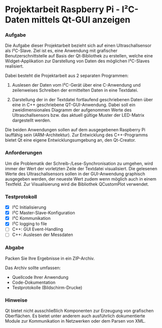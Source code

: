 # Projektarbeit Raspberry Pi - I²C-Daten mittels Qt-GUI anzeigen

### Aufgabe

Die Aufgabe dieser Projektarbeit bezieht sich auf einen Ultraschallsensor als I²C-Slave. Ziel ist es, eine Anwendung mit grafischer Benutzerschnittstelle auf Basis der Qt-Bibliothek zu erstellen, welche eine Widget-Applikation zur Darstellung von Daten des möglichen I²C-Slaves realisiert.

Dabei besteht die Projektarbeit aus 2 separaten Programmen:

1. Auslesen der Daten vom I²C-Gerät über eine C-Anwendung und zeilenweises Schreiben der ermittelten Daten in eine Textdatei.

2. Darstellung der in der Textdatei fortlaufend geschriebenen Daten über eine in C++ geschriebene QT-GUI-Anwendung. Dabei soll ein zweidimensionales Diagramm der aufgenommen Werte des Ultraschallsensors bzw. das aktuell gültige Muster der LED-Matrix dargestellt werden.

Die beiden Anwendungen sollen auf dem ausgegebenen Raspberry Pi lauffähig sein (ARM-Architektur). Zur Entwicklung des C++-Programms bietet Qt eine eigene Entwicklungsumgebung an, den Qt-Creator.

### Anforderungen

Um die Problematik der Schreib-/Lese-Synchronisation zu umgehen, wird immer der Wert der vorletzten Zeile der Textdatei visualisiert. Die gelesenen Werte des Ultraschallsensors sollen in der GUI-Anwendung graphisch ausgegeben werden, der neueste Wert zudem wenn möglich auch in einem Textfeld. Zur Visualisierung wird die Bibliothek QCustomPlot verwendet.

### Testprotokoll

- [x] I²C Initialisierung
- [x] I²C Master-Slave-Konfiguration
- [x] I²C Kommunikation
- [x] I²C logging to file
- [ ] C++: GUI Event-Handling
- [ ] C++: Auslesen der Messdaten

### Abgabe

Packen Sie Ihre Ergebnisse in ein ZIP-Archiv.

Das Archiv sollte umfassen:

- Quellcode Ihrer Anwendung
- Code-Dokumentation
- Testprotokolle (Bildschirm-Drucke)

### Hinweise

Qt bietet nicht ausschließlich Komponenten zur Erzeugung von grafischen Oberflächen. Es bietet unter anderem auch ausführlich dokumentierte Module zur Kommunikation in Netzwerken oder dem Parsen von XML.


